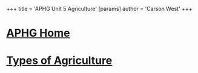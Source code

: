 +++
 title = 'APHG Unit 5 Agriculture'
[params]
	author = 'Carson West'
+++
# [APHG Home](./../aphg-home/)

# [Types of Agriculture](./../types-of-agriculture/)
